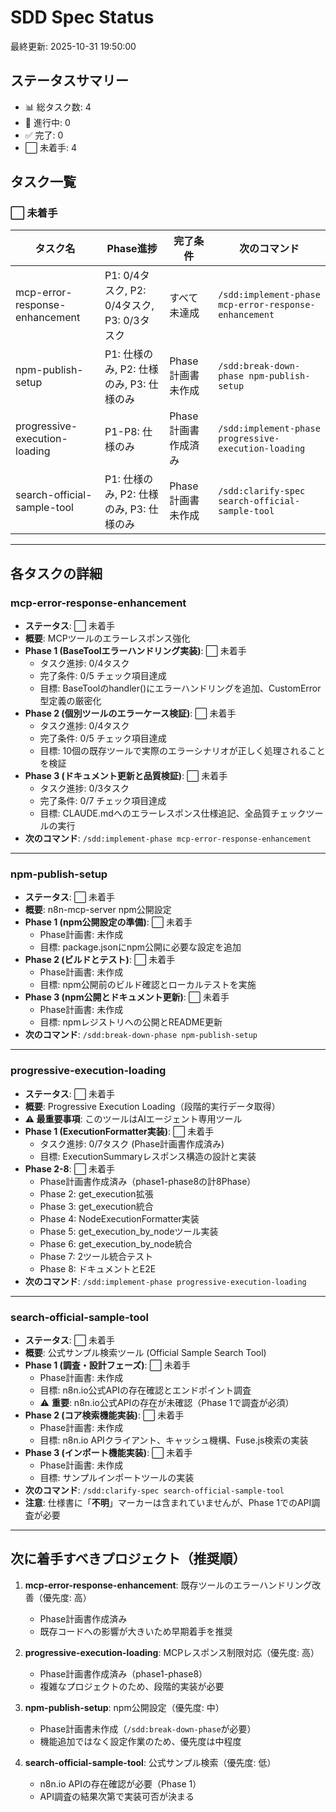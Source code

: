 # SDD Spec Status

最終更新: 2025-10-31 19:50:00

## ステータスサマリー

- 📊 総タスク数: 4
- 🔄 進行中: 0
- ✅ 完了: 0
- ⬜ 未着手: 4

## タスク一覧

### ⬜ 未着手

| タスク名 | Phase進捗 | 完了条件 | 次のコマンド |
|---------|----------|---------|-------------|
| mcp-error-response-enhancement | P1: 0/4タスク, P2: 0/4タスク, P3: 0/3タスク | すべて未達成 | `/sdd:implement-phase mcp-error-response-enhancement` |
| npm-publish-setup | P1: 仕様のみ, P2: 仕様のみ, P3: 仕様のみ | Phase計画書未作成 | `/sdd:break-down-phase npm-publish-setup` |
| progressive-execution-loading | P1-P8: 仕様のみ | Phase計画書作成済み | `/sdd:implement-phase progressive-execution-loading` |
| search-official-sample-tool | P1: 仕様のみ, P2: 仕様のみ, P3: 仕様のみ | Phase計画書未作成 | `/sdd:clarify-spec search-official-sample-tool` |

---

## 各タスクの詳細

### mcp-error-response-enhancement
- **ステータス**: ⬜ 未着手
- **概要**: MCPツールのエラーレスポンス強化
- **Phase 1 (BaseToolエラーハンドリング実装)**: ⬜ 未着手
  - タスク進捗: 0/4タスク
  - 完了条件: 0/5 チェック項目達成
  - 目標: BaseToolのhandler()にエラーハンドリングを追加、CustomError型定義の厳密化
- **Phase 2 (個別ツールのエラーケース検証)**: ⬜ 未着手
  - タスク進捗: 0/4タスク
  - 完了条件: 0/5 チェック項目達成
  - 目標: 10個の既存ツールで実際のエラーシナリオが正しく処理されることを検証
- **Phase 3 (ドキュメント更新と品質検証)**: ⬜ 未着手
  - タスク進捗: 0/3タスク
  - 完了条件: 0/7 チェック項目達成
  - 目標: CLAUDE.mdへのエラーレスポンス仕様追記、全品質チェックツールの実行
- **次のコマンド**: `/sdd:implement-phase mcp-error-response-enhancement`

---

### npm-publish-setup
- **ステータス**: ⬜ 未着手
- **概要**: n8n-mcp-server npm公開設定
- **Phase 1 (npm公開設定の準備)**: ⬜ 未着手
  - Phase計画書: 未作成
  - 目標: package.jsonにnpm公開に必要な設定を追加
- **Phase 2 (ビルドとテスト)**: ⬜ 未着手
  - Phase計画書: 未作成
  - 目標: npm公開前のビルド確認とローカルテストを実施
- **Phase 3 (npm公開とドキュメント更新)**: ⬜ 未着手
  - Phase計画書: 未作成
  - 目標: npmレジストリへの公開とREADME更新
- **次のコマンド**: `/sdd:break-down-phase npm-publish-setup`

---

### progressive-execution-loading
- **ステータス**: ⬜ 未着手
- **概要**: Progressive Execution Loading（段階的実行データ取得）
- **⚠️ 最重要事項**: このツールはAIエージェント専用ツール
- **Phase 1 (ExecutionFormatter実装)**: ⬜ 未着手
  - タスク進捗: 0/7タスク (Phase計画書作成済み)
  - 目標: ExecutionSummaryレスポンス構造の設計と実装
- **Phase 2-8**: ⬜ 未着手
  - Phase計画書作成済み（phase1-phase8の計8Phase）
  - Phase 2: get_execution拡張
  - Phase 3: get_execution統合
  - Phase 4: NodeExecutionFormatter実装
  - Phase 5: get_execution_by_nodeツール実装
  - Phase 6: get_execution_by_node統合
  - Phase 7: 2ツール統合テスト
  - Phase 8: ドキュメントとE2E
- **次のコマンド**: `/sdd:implement-phase progressive-execution-loading`

---

### search-official-sample-tool
- **ステータス**: ⬜ 未着手
- **概要**: 公式サンプル検索ツール (Official Sample Search Tool)
- **Phase 1 (調査・設計フェーズ)**: ⬜ 未着手
  - Phase計画書: 未作成
  - 目標: n8n.io公式APIの存在確認とエンドポイント調査
  - ⚠️ **重要**: n8n.io公式APIの存在が未確認（Phase 1で調査が必須）
- **Phase 2 (コア検索機能実装)**: ⬜ 未着手
  - Phase計画書: 未作成
  - 目標: n8n.io APIクライアント、キャッシュ機構、Fuse.js検索の実装
- **Phase 3 (インポート機能実装)**: ⬜ 未着手
  - Phase計画書: 未作成
  - 目標: サンプルインポートツールの実装
- **次のコマンド**: `/sdd:clarify-spec search-official-sample-tool`
- **注意**: 仕様書に「**不明**」マーカーは含まれていませんが、Phase 1でのAPI調査が必要

---

## 次に着手すべきプロジェクト（推奨順）

1. **mcp-error-response-enhancement**: 既存ツールのエラーハンドリング改善（優先度: 高）
   - Phase計画書作成済み
   - 既存コードへの影響が大きいため早期着手を推奨

2. **progressive-execution-loading**: MCPレスポンス制限対応（優先度: 高）
   - Phase計画書作成済み（phase1-phase8）
   - 複雑なプロジェクトのため、段階的実装が必要

3. **npm-publish-setup**: npm公開設定（優先度: 中）
   - Phase計画書未作成（`/sdd:break-down-phase`が必要）
   - 機能追加ではなく設定作業のため、優先度は中程度

4. **search-official-sample-tool**: 公式サンプル検索（優先度: 低）
   - n8n.io APIの存在確認が必要（Phase 1）
   - API調査の結果次第で実装可否が決まる
